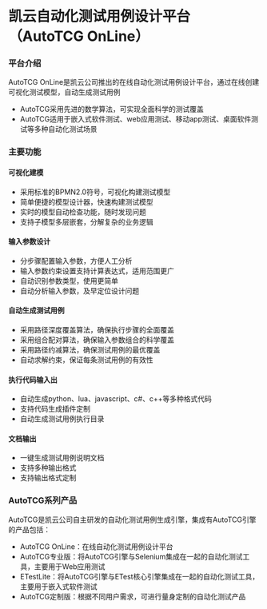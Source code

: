 # 凯云自动化测试用例设计平台（AutoTCG OnLine）

### 平台介绍
 AutoTCG OnLine是凯云公司推出的在线自动化测试用例设计平台，通过在线创建可视化测试模型，自动生成测试用例
 - AutoTCG采用先进的数学算法，可实现全面科学的测试覆盖
 - AutoTCG适用于嵌入式软件测试、web应用测试、移动app测试、桌面软件测试等多种自动化测试场景

### 主要功能

#### 可视化建模
- 采用标准的BPMN2.0符号，可视化构建测试模型
- 简单便捷的模型设计器，快速构建测试模型
- 实时的模型自动检查功能，随时发现问题
- 支持子模型多层嵌套，分解复杂的业务逻辑

#### 输入参数设计
- 分步骤配置输入参数，方便人工分析
- 输入参数约束设置支持计算表达式，适用范围更广
- 自动识别参数类型，使用更简单
- 自动分析输入参数，及早定位设计问题

#### 自动生成测试用例
- 采用路径深度覆盖算法，确保执行步骤的全面覆盖
- 采用组合配对算法，确保输入参数组合的科学覆盖
- 采用路径约减算法，确保测试用例的最优覆盖
- 自动求解约束，保证每条测试用例的有效性

#### 执行代码输入出
- 自动生成python、lua、javascript、c#、c++等多种格式代码
- 支持代码生成插件定制
- 自动生成测试用例执行目录

#### 文档输出
- 一键生成测试用例说明文档
- 支持多种输出格式
- 支持输出格式定制

### AutoTCG系列产品
AutoTCG是凯云公司自主研发的自动化测试用例生成引擎，集成有AutoTCG引擎的产品包括：
- AutoTCG OnLine：在线自动化测试用例设计平台
- AutoTCG专业版：将AutoTCG引擎与Selenium集成在一起的自动化测试工具，主要用于Web应用测试
- ETestLite：将AutoTCG引擎与ETest核心引擎集成在一起的自动化测试工具，主要用于嵌入式软件测试
- AutoTCG定制版：根据不同用户需求，可进行量身定制的自动化测试产品
